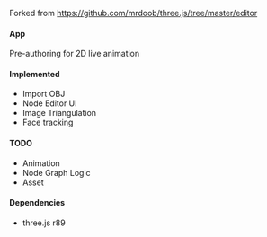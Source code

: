 Forked from https://github.com/mrdoob/three.js/tree/master/editor

#### App

Pre-authoring for 2D live animation

#### Implemented

* Import OBJ
* Node Editor UI
* Image Triangulation
* Face tracking

#### TODO

* Animation
* Node Graph Logic
* Asset


#### Dependencies

* three.js r89
